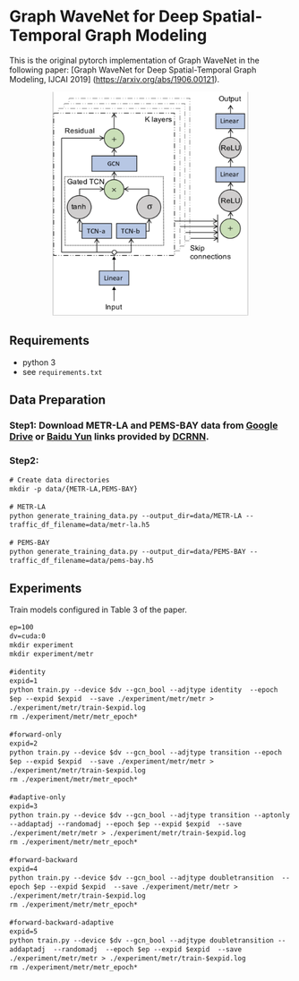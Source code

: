 # Graph WaveNet for Deep Spatial-Temporal Graph Modeling

This is the original pytorch implementation of Graph WaveNet in the following paper: 
[Graph WaveNet for Deep Spatial-Temporal Graph Modeling, IJCAI 2019] (https://arxiv.org/abs/1906.00121).

<p align="center">
  <img width="350" height="400" src=./fig/model.png>
</p>

## Requirements
- python 3
- see `requirements.txt`


## Data Preparation

### Step1: Download METR-LA and PEMS-BAY data from [Google Drive](https://drive.google.com/open?id=10FOTa6HXPqX8Pf5WRoRwcFnW9BrNZEIX) or [Baidu Yun](https://pan.baidu.com/s/14Yy9isAIZYdU__OYEQGa_g) links provided by [DCRNN](https://github.com/liyaguang/DCRNN).

### Step2:

```
# Create data directories
mkdir -p data/{METR-LA,PEMS-BAY}

# METR-LA
python generate_training_data.py --output_dir=data/METR-LA --traffic_df_filename=data/metr-la.h5

# PEMS-BAY
python generate_training_data.py --output_dir=data/PEMS-BAY --traffic_df_filename=data/pems-bay.h5

```
## Experiments
Train models configured in Table 3 of the paper.

```
ep=100
dv=cuda:0
mkdir experiment
mkdir experiment/metr

#identity
expid=1
python train.py --device $dv --gcn_bool --adjtype identity  --epoch $ep --expid $expid  --save ./experiment/metr/metr > ./experiment/metr/train-$expid.log
rm ./experiment/metr/metr_epoch*

#forward-only
expid=2
python train.py --device $dv --gcn_bool --adjtype transition --epoch $ep --expid $expid  --save ./experiment/metr/metr > ./experiment/metr/train-$expid.log
rm ./experiment/metr/metr_epoch*

#adaptive-only
expid=3
python train.py --device $dv --gcn_bool --adjtype transition --aptonly  --addaptadj --randomadj --epoch $ep --expid $expid  --save ./experiment/metr/metr > ./experiment/metr/train-$expid.log
rm ./experiment/metr/metr_epoch*

#forward-backward
expid=4
python train.py --device $dv --gcn_bool --adjtype doubletransition  --epoch $ep --expid $expid  --save ./experiment/metr/metr > ./experiment/metr/train-$expid.log
rm ./experiment/metr/metr_epoch*

#forward-backward-adaptive
expid=5
python train.py --device $dv --gcn_bool --adjtype doubletransition --addaptadj  --randomadj  --epoch $ep --expid $expid  --save ./experiment/metr/metr > ./experiment/metr/train-$expid.log
rm ./experiment/metr/metr_epoch*

```


